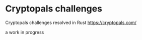 # Cryptopals challenges

Cryptopals challenges resolved in Rust https://cryptopals.com/

a work in progress
